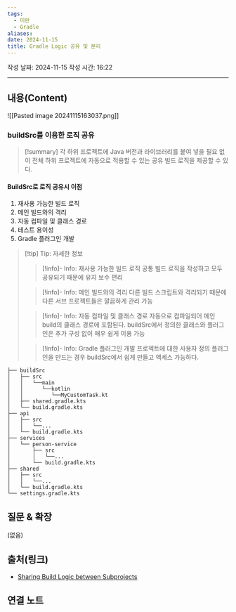 ```yaml
---
tags:
  - 미완
  - Gradle
aliases: 
date: 2024-11-15
title: Gradle Logic 공유 및 분리
---
```

작성 날짜: 2024-11-15
작성 시간: 16:22


----
## 내용(Content)

![[Pasted image 20241115163037.png]]

### buildSrc를 이용한 로직 공유

>[!summary]
>각 하위 프로젝트에 Java 버전과 라이브러리를 붙여 넣을 필요 없이 전체 하위 프로젝트에 자동으로 적용할 수 있는 공유 빌드 로직을 제공할 수 있다.

#### BuildSrc로 로직 공유시 이점

1. 재사용 가능한 빌드 로직
2. 메인 빌드와의 격리
3. 자동 컴파일 및 클래스 경로
4. 테스트 용이성
5. Gradle 플러그인 개발

>[!tip] Tip: 자세한 정보
>>[!info]- Info: 재사용 가능한 빌드 로직
>> 공통 빌드 로직을 작성하고 모두 공유되기 때문에 유지 보수 편리
>
>>[!info]- Info: 메인 빌드와의 격리
>> 다른 빌드 스크립트와 격리되기 때문에 다른 서브 프로젝트들은 깔끔하게 관리 가능
>
>>[!info]- Info: 자동 컴파일 및 클래스 경로
>> 자동으로 컴파일되어 메인 build의 클래스 경로에 포함된다. buildSrc에서 정의한 클래스와 플러그인은 추가 구성 없이 매우 쉽게 이용 가능
>
>>[!info]- Info: Gradle 플러그인 개발
>>프로젝트에 대한 사용자 정의 플러그인을 만드는 경우 buildSrc에서 쉽게 만들고 액세스 가능하다.

```
├── buildSrc
│   ├── src
│   │   └──main
│   │      └──kotlin
│   │         └──MyCustomTask.kt    
│   ├── shared.gradle.kts   
│   └── build.gradle.kts
├── api
│   ├── src
│   │   └──...
│   └── build.gradle.kts    
├── services
│   └── person-service
│       ├── src
│       │   └──...
│       └── build.gradle.kts    
├── shared
│   ├── src
│   │   └──...
│   └── build.gradle.kts
└── settings.gradle.kts
```



## 질문 & 확장

(없음)

## 출처(링크)

- [Sharing Build Logic between Subprojects](https://docs.gradle.org/current/userguide/sharing_build_logic_between_subprojects.html)

## 연결 노트










